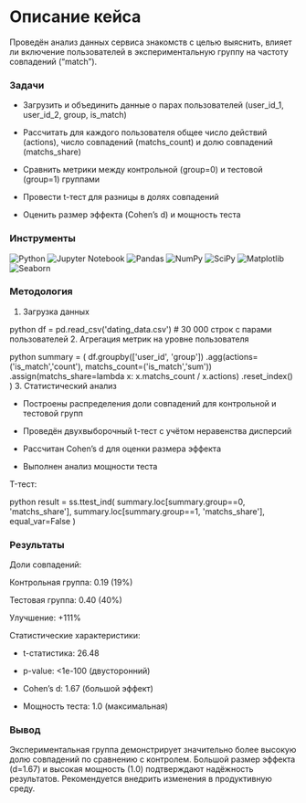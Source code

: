 #  Описание кейса
Проведён анализ данных сервиса знакомств с целью выяснить, влияет ли включение пользователей в экспериментальную группу на частоту совпадений (“match”).

### Задачи
* Загрузить и объединить данные о парах пользователей (user_id_1, user_id_2, group, is_match)

* Рассчитать для каждого пользователя общее число действий (actions), число совпадений (matchs_count) и долю совпадений (matchs_share)

* Сравнить метрики между контрольной (group=0) и тестовой (group=1) группами

* Провести t-тест для разницы в долях совпадений

* Оценить размер эффекта (Cohen’s d) и мощность теста

### Инструменты
![Python](https://img.shields.io/badge/python-3670A0?style=for-the-badge&logo=python&logoColor=ffdd54)
![Jupyter Notebook](https://img.shields.io/badge/jupyter-%23FA0F00.svg?style=for-the-badge&logo=jupyter&logoColor=white)
![Pandas](https://img.shields.io/badge/pandas-%23150458.svg?style=for-the-badge&logo=pandas&logoColor=white)
![NumPy](https://img.shields.io/badge/numpy-%23013243.svg?style=for-the-badge&logo=numpy&logoColor=white)
![SciPy](https://img.shields.io/badge/SciPy-%230C55A5.svg?style=for-the-badge&logo=scipy&logoColor=%white)
![Matplotlib](https://img.shields.io/badge/Matplotlib-%23ffffff.svg?style=for-the-badge&logo=Matplotlib&logoColor=black)
![Seaborn](https://img.shields.io/badge/Seaborn-3776AB?style=for-the-badge&logo=python&logoColor=white)


### Методология
1. Загрузка данных

python
df = pd.read_csv('dating_data.csv')  # 30 000 строк с парами пользователей
2. Агрегация метрик на уровне пользователя

python
summary = (
    df.groupby(['user_id', 'group'])
      .agg(actions=('is_match','count'),
           matchs_count=('is_match','sum'))
      .assign(matchs_share=lambda x: x.matchs_count / x.actions)
      .reset_index()
)
3. Статистический анализ

* Построены распределения доли совпадений для контрольной и тестовой групп

* Проведён двухвыборочный t-тест с учётом неравенства дисперсий

* Рассчитан Cohen’s d для оценки размера эффекта

* Выполнен анализ мощности теста

T-тест:

python
result = ss.ttest_ind(
    summary.loc[summary.group==0, 'matchs_share'],
    summary.loc[summary.group==1, 'matchs_share'],
    equal_var=False
)
### Результаты
Доли совпадений:

Контрольная группа: 0.19 (19%)

Тестовая группа: 0.40 (40%)

Улучшение: +111%

Статистические характеристики:

* t-статистика: 26.48

* p-value: <1e-100 (двусторонний)

* Cohen’s d: 1.67 (большой эффект)

* Мощность теста: 1.0 (максимальная)

### Вывод
Экспериментальная группа демонстрирует значительно более высокую долю совпадений по сравнению с контролем. Большой размер эффекта (d=1.67) и высокая мощность (1.0) подтверждают надёжность результатов. Рекомендуется внедрить изменения в продуктивную среду.
